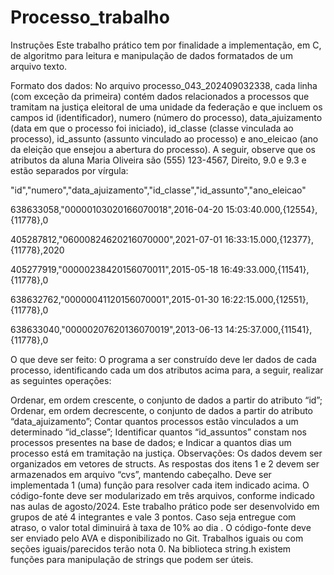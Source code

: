 # Processo_trabalho
Instruções
Este trabalho prático tem por finalidade a implementação, em C, de algoritmo para leitura e manipulação de dados formatados de um arquivo texto.

Formato dos dados:
No arquivo processo_043_202409032338, cada linha (com exceção da primeira) contém dados relacionados a processos que tramitam na justiça eleitoral de uma unidade da federação e que incluem os campos id (identificador), numero (número do processo), data_ajuizamento (data em que o processo foi iniciado), id_classe (classe vinculada ao processo), id_assunto (assunto vinculado ao processo) e ano_eleicao (ano da eleição que ensejou a abertura do processo). A seguir, observe que os atributos da aluna Maria Oliveira são (555) 123-4567, Direito, 9.0 e 9.3 e estão separados por vírgula:

"id","numero","data_ajuizamento","id_classe","id_assunto","ano_eleicao"

638633058,"00000103020166070018",2016-04-20 15:03:40.000,{12554},{11778},0

405287812,"06000824620216070000",2021-07-01 16:33:15.000,{12377},{11778},2020

405277919,"00000238420156070011",2015-05-18 16:49:33.000,{11541},{11778},0

638632762,"00000041120156070001",2015-01-30 16:22:15.000,{12551},{11778},0

638633040,"00000207620136070019",2013-06-13 14:25:37.000,{11541},{11778},0

O que deve ser feito:
O programa a ser construído deve ler dados de cada processo, identificando cada um dos atributos acima para, a seguir, realizar as seguintes operações:

Ordenar, em ordem crescente, o conjunto de dados a partir do atributo “id”;
Ordenar, em ordem decrescente, o conjunto de dados a partir do atributo “data_ajuizamento”;
Contar quantos processos estão vinculados a um determinado “id_classe”;
Identificar quantos “id_assuntos” constam nos processos presentes na base de dados; e
Indicar a quantos dias um processo está em tramitação na justiça.
Observações:
Os dados devem ser organizados em vetores de structs.
As respostas dos itens 1 e 2 devem ser armazenados em arquivo “cvs”, mantendo cabeçalho.
Deve ser implementada 1 (uma) função para resolver cada item indicado acima.
O código-fonte deve ser modularizado em três arquivos, conforme indicado nas aulas de agosto/2024.
Este trabalho prático pode ser desenvolvido em grupos de até 4 integrantes e vale 3 pontos.
Caso seja entregue com atraso, o valor total diminuirá à taxa de 10% ao dia .
O código-fonte deve ser enviado pelo AVA e disponibilizado no Git.
Trabalhos iguais ou com seções iguais/parecidos terão nota 0.
Na biblioteca string.h existem funções para manipulação de strings que podem ser úteis.
